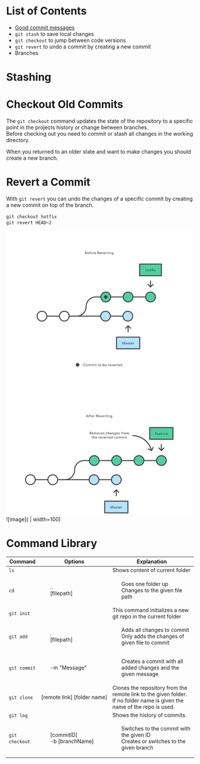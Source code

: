 # List of Contents
- [Good commit messages](commit-messages)
- `git stash` to save local changes
- `git checkout` to jump between code versions
- `git revert` to undo a commit by creating a new commit
- Branches

# Stashing

# Checkout Old Commits
The `git checkout` command updates the state of the repository to a specific point in the projects history or change between branches.  
Before checking out you need to commit or stash all changes in the working directory.

When you returned to an older state and want to make changes you should create a new branch.

# Revert a Commit
With `git revert` you can undo the changes of a specific commit by creating a new commit on top of the branch.
```
git checkout hotfix
git revert HEAD~2
```
<img src="images/02/git_revert.png" width=500>
![image]( | width=100)

# Command Library

| Command | Options | Explanation
| --- | --- | --- |
| `ls` |  | Shows content of current folder |
| `cd` |  <ul style="list-style-type:none;"><li>..</li><li>[filepath]</li></ul> | <ul style="list-style-type:none;"><li>Goes one folder up</li><li>Changes to the given file path</li></ul>  |
| `git init` |  | This command initializes a new git repo in the current  folder |
| `git add` | <ul style="list-style-type:none;"><li>.</li><li>[filepath]</li></ul> |<ul style="list-style-type:none;"><li>Adds all changes to commit</li><li>Only adds the changes of given file to commit</li></ul> |
| <nobr>`git commit` </nobr>| <ul style="list-style-type:none;"><li>-m "Message"</li></ul> |<ul style="list-style-type:none;"><li>Creates a commit with all added changes and the given message</li></ul> |
| `git clone ` | <nobr>[remote link] [folder name] </nobr> | Clones the repository from the remote link to the given folder. If no folder name is given the name of the repo is used. |
| `git log ` | | Shows the history of commits.|
| `git checkout` |  <ul style="list-style-type:none;"><li>[commitID]</li><li>-b [branchName]</li></ul> | <ul style="list-style-type:none;"><li>Switches to the commit with the given ID</li><li>Creates or switches to the given branch</li></ul> |